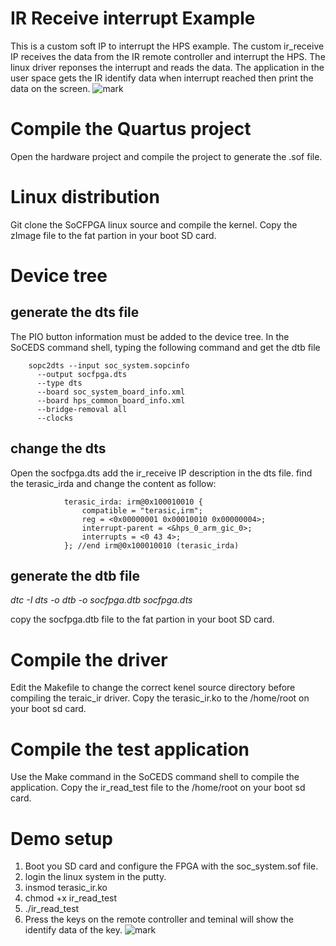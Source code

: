 # IR Receive interrupt Example

This  is  a custom soft IP to interrupt the HPS example. The custom ir_receive IP receives the data from the IR remote controller and interrupt the HPS. The linux driver reponses the interrupt and reads the data. The application in the user space gets the IR identify data when interrupt reached then  print the data on the screen.
![mark](http://ogtvbbrfk.bkt.clouddn.com/blog/20170208/134058774.png)

# Compile the Quartus project
Open the hardware project and compile the project to generate the .sof file.

# Linux distribution
Git clone the SoCFPGA linux source and compile the kernel. Copy the zImage file  to the fat partion in your boot SD card.

# Device tree

## generate the dts file
The PIO button information must be added to the device tree. In the SoCEDS command shell, typing the following command and get the dtb file

```
	sopc2dts --input soc_system.sopcinfo
	  --output socfpga.dts
	  --type dts
	  --board soc_system_board_info.xml
	  --board hps_common_board_info.xml
	  --bridge-removal all
	  --clocks
```

## change the dts 
Open the socfpga.dts add the ir_receive IP description in the dts file.
find the terasic_irda and change the content as  follow:
```		
			terasic_irda: irm@0x100010010 {
				compatible = "terasic,irm";
				reg = <0x00000001 0x00010010 0x00000004>;
				interrupt-parent = <&hps_0_arm_gic_0>;
				interrupts = <0 43 4>;
			}; //end irm@0x100010010 (terasic_irda)
```

## generate the dtb file

*dtc -I dts -o dtb -o socfpga.dtb socfpga.dts*

copy the socfpga.dtb file to the fat partion in your boot SD card.

# Compile the driver 
Edit the Makefile to change the correct kenel source directory before compiling the teraic_ir driver. Copy the terasic_ir.ko to the /home/root on your boot sd card.

# Compile the test application
Use the Make command in the SoCEDS command shell to compile the application. Copy the ir_read_test file to the  /home/root  on your boot sd card.

# Demo setup
1. Boot you SD card and configure the FPGA with the soc_system.sof file.
2. login the linux system in the putty.
3. insmod terasic_ir.ko
4. chmod +x ir_read_test
5. ./ir_read_test
6. Press the keys on the remote controller and teminal will show the identify data of the key.
![mark](http://ogtvbbrfk.bkt.clouddn.com/blog/20170208/121708287.png)

